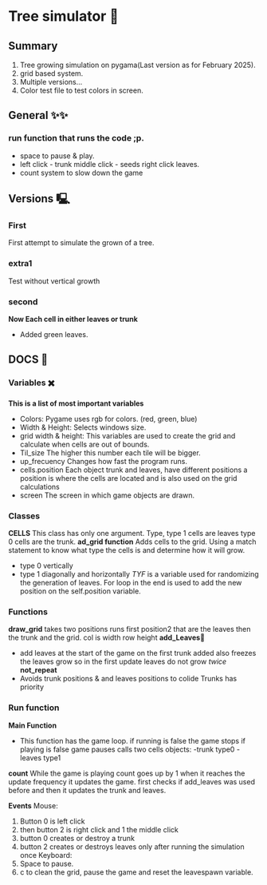 # Tree simulator 🌳
## Summary
1. Tree growing simulation on pygama(Last version as for February 2025).
2. grid based system.
3. Multiple versions...
4. Color test file to test colors in screen.
## General ✨✨
### run function that runs the code ;p.
- space to pause & play.
- left click - trunk middle click - seeds right click leaves.
- count system to slow down the game
## Versions 🖳
### First
First attempt to simulate the grown of a tree.
### extra1
Test without vertical growth
### second
**Now Each cell in either leaves or trunk**
- Added green leaves.
## DOCS 📓
### Variables ✖️
**This is a list of most important variables**
- Colors: 
Pygame uses rgb for colors. (red, green, blue)
- Width & Height:
Selects windows size.
- grid width & height:
This variables are used to create the grid and calculate when cells are out of bounds.
- Til_size
The higher this number each tile will be bigger. 
- up_frecuency
Changes how fast the program runs. 
- cells.position 
Each object trunk and leaves, have different positions a position is where the cells are located and is also used on the grid calculations
- screen
The screen in which game objects are drawn.
### Classes
**CELLS** 
This class has only one argument. Type, type 1 cells are leaves type 0 cells are the trunk.
**ad_grid function**
Adds cells to the grid. 
Using a match statement to know what type the cells is and determine how it will grow.
- type 0 vertically
- type 1 diagonally and horizontally
*TYF* is a variable used for randomizing the generation of leaves.
For loop in the end is used to add the new position on the self.position variable.
### Functions
**draw_grid**
takes two positions 
runs first position2 that are the leaves
then the trunk and the grid.
col is width row height
**add_Leaves**🍃
- add leaves at the start of the game on the first trunk added
also freezes the leaves grow so in the first update leaves do not grow *twice*
**not_repeat**
- Avoids trunk positions & and leaves positions to colide
Trunks has priority 
### Run function
**Main Function**
- This function has the game loop.
if running is false the game stops
if playing is false game pauses
calls two cells objects:
-trunk type0
-leaves type1

**count**
While the game is playing count goes up by 1 when it reaches the update frequency it updates the game.
first checks if add_leaves was used before and then it updates the trunk and leaves.

**Events**
Mouse: 
1. Button 0 is left click
2. then button 2 is right click and 1 the middle click
3. button 0 creates or destroy a trunk 
4. button 2 creates or destroys leaves only after running the simulation once
Keyboard: 
1. Space to pause.
2. c to clean the grid, pause the game and reset the leavespawn variable.